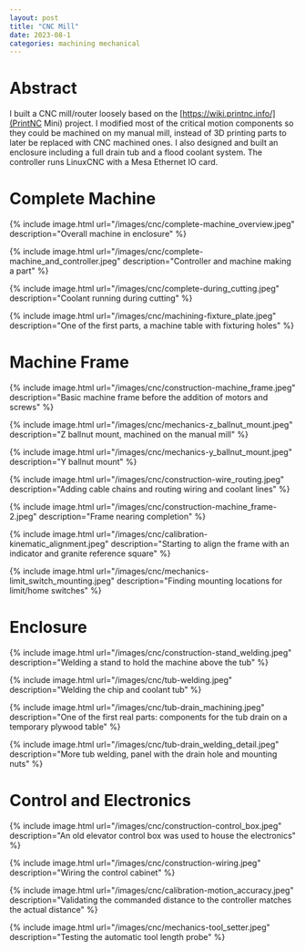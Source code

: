 ```yaml
---
layout: post
title: "CNC Mill"
date: 2023-08-1
categories: machining mechanical
---
```


# Abstract

I built a CNC mill/router loosely based on the [https://wiki.printnc.info/](PrintNC Mini) project. I modified most of the critical motion components so they could be machined on my manual mill, instead of 3D printing parts to later be replaced with CNC machined ones. I also designed and built an enclosure including a full drain tub and a flood coolant system. The controller runs LinuxCNC with a Mesa Ethernet IO card.

# Complete Machine

{% include image.html url="/images/cnc/complete-machine_overview.jpeg" description="Overall machine in enclosure" %}

{% include image.html url="/images/cnc/complete-machine_and_controller.jpeg" description="Controller and machine making a part" %}

{% include image.html url="/images/cnc/complete-during_cutting.jpeg" description="Coolant running during cutting" %}

{% include image.html url="/images/cnc/machining-fixture_plate.jpeg" description="One of the first parts, a machine table with fixturing holes" %}

# Machine Frame

{% include image.html url="/images/cnc/construction-machine_frame.jpeg" description="Basic machine frame before the addition of motors and screws" %}

{% include image.html url="/images/cnc/mechanics-z_ballnut_mount.jpeg" description="Z ballnut mount, machined on the manual mill" %}

{% include image.html url="/images/cnc/mechanics-y_ballnut_mount.jpeg" description="Y ballnut mount" %}

{% include image.html url="/images/cnc/construction-wire_routing.jpeg" description="Adding cable chains and routing wiring and coolant lines" %}

{% include image.html url="/images/cnc/construction-machine_frame-2.jpeg" description="Frame nearing completion" %}

{% include image.html url="/images/cnc/calibration-kinematic_alignment.jpeg" description="Starting to align the frame with an indicator and granite reference square" %}

{% include image.html url="/images/cnc/mechanics-limit_switch_mounting.jpeg" description="Finding mounting locations for limit/home switches" %}

# Enclosure

{% include image.html url="/images/cnc/construction-stand_welding.jpeg" description="Welding a stand to hold the machine above the tub" %}

{% include image.html url="/images/cnc/tub-welding.jpeg" description="Welding the chip and coolant tub" %}

{% include image.html url="/images/cnc/tub-drain_machining.jpeg" description="One of the first real parts: components for the tub drain on a temporary plywood table" %}

{% include image.html url="/images/cnc/tub-drain_welding_detail.jpeg" description="More tub welding, panel with the drain hole and mounting nuts" %}

# Control and Electronics

{% include image.html url="/images/cnc/construction-control_box.jpeg" description="An old elevator control box was used to house the electronics" %}

{% include image.html url="/images/cnc/construction-wiring.jpeg" description="Wiring the control cabinet" %}

{% include image.html url="/images/cnc/calibration-motion_accuracy.jpeg" description="Validating the commanded distance to the controller matches the actual distance" %}

{% include image.html url="/images/cnc/mechanics-tool_setter.jpeg" description="Testing the automatic tool length probe" %}

